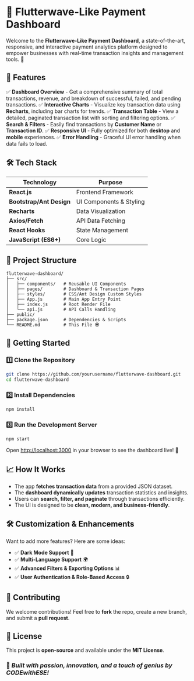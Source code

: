 # 🌟 Flutterwave-Like Payment Dashboard

Welcome to the **Flutterwave-Like Payment Dashboard**, a state-of-the-art, responsive, and interactive payment analytics platform designed to empower businesses with real-time transaction insights and management tools. 🚀

## 📌 Features

✅ **Dashboard Overview** - Get a comprehensive summary of total transactions, revenue, and breakdown of successful, failed, and pending transactions.
✅ **Interactive Charts** - Visualize key transaction data using **Recharts**, including bar charts for trends.
✅ **Transaction Table** - View a detailed, paginated transaction list with sorting and filtering options.
✅ **Search & Filters** - Easily find transactions by **Customer Name** or **Transaction ID**.
✅ **Responsive UI** - Fully optimized for both **desktop** and **mobile** experiences.
✅ **Error Handling** - Graceful UI error handling when data fails to load.

## 🛠️ Tech Stack

| **Technology**           | **Purpose**             |
| ------------------------ | ----------------------- |
| **React.js**             | Frontend Framework      |
| **Bootstrap/Ant Design** | UI Components & Styling |
| **Recharts**             | Data Visualization      |
| **Axios/Fetch**          | API Data Fetching       |
| **React Hooks**          | State Management        |
| **JavaScript (ES6+)**    | Core Logic              |

## 📂 Project Structure

```
flutterwave-dashboard/
├── src/
│   ├── components/   # Reusable UI Components
│   ├── pages/        # Dashboard & Transaction Pages
│   ├── styles/       # CSS/Ant Design Custom Styles
│   ├── App.js        # Main App Entry Point
│   ├── index.js      # Root Render File
│   └── api.js        # API Calls Handling
├── public/
├── package.json      # Dependencies & Scripts
└── README.md         # This File 😎
```

## 🚀 Getting Started

### **1️⃣ Clone the Repository**

```sh
git clone https://github.com/yourusername/flutterwave-dashboard.git
cd flutterwave-dashboard
```

### **2️⃣ Install Dependencies**

```sh
npm install
```

### **3️⃣ Run the Development Server**

```sh
npm start
```

Open <http://localhost:3000> in your browser to see the dashboard live! 🎉

## 📈 How It Works

- The app **fetches transaction data** from a provided JSON dataset.
- The **dashboard dynamically updates** transaction statistics and insights.
- Users can **search, filter, and paginate** through transactions efficiently.
- The UI is designed to be **clean, modern, and business-friendly**.

## 🛠️ Customization & Enhancements

Want to add more features? Here are some ideas:

- ✅ **Dark Mode Support** 🌙
- ✅ **Multi-Language Support** 🌍
- ✅ **Advanced Filters & Exporting Options** 📊
- ✅ **User Authentication & Role-Based Access** 🔒

## 🤝 Contributing

We welcome contributions! Feel free to **fork** the repo, create a new branch, and submit a **pull request**.

## 📜 License

This project is **open-source** and available under the **MIT License**.

### 🚀 _Built with passion, innovation, and a touch of genius by CODEwithESE!_
